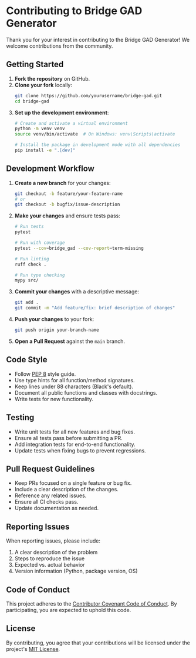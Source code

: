 # Contributing to Bridge GAD Generator

Thank you for your interest in contributing to the Bridge GAD Generator! We welcome contributions from the community.

## Getting Started

1. **Fork the repository** on GitHub.
2. **Clone your fork** locally:
   ```bash
   git clone https://github.com/yourusername/bridge-gad.git
   cd bridge-gad
   ```
3. **Set up the development environment**:
   ```bash
   # Create and activate a virtual environment
   python -m venv venv
   source venv/bin/activate  # On Windows: venv\Scripts\activate

   # Install the package in development mode with all dependencies
   pip install -e ".[dev]"
   ```

## Development Workflow

1. **Create a new branch** for your changes:
   ```bash
   git checkout -b feature/your-feature-name
   # or
   git checkout -b bugfix/issue-description
   ```

2. **Make your changes** and ensure tests pass:
   ```bash
   # Run tests
   pytest
   
   # Run with coverage
   pytest --cov=bridge_gad --cov-report=term-missing
   
   # Run linting
   ruff check .
   
   # Run type checking
   mypy src/
   ```

3. **Commit your changes** with a descriptive message:
   ```bash
   git add .
   git commit -m "Add feature/fix: brief description of changes"
   ```

4. **Push your changes** to your fork:
   ```bash
   git push origin your-branch-name
   ```

5. **Open a Pull Request** against the `main` branch.

## Code Style

- Follow [PEP 8](https://www.python.org/dev/peps/pep-0008/) style guide.
- Use type hints for all function/method signatures.
- Keep lines under 88 characters (Black's default).
- Document all public functions and classes with docstrings.
- Write tests for new functionality.

## Testing

- Write unit tests for all new features and bug fixes.
- Ensure all tests pass before submitting a PR.
- Add integration tests for end-to-end functionality.
- Update tests when fixing bugs to prevent regressions.

## Pull Request Guidelines

- Keep PRs focused on a single feature or bug fix.
- Include a clear description of the changes.
- Reference any related issues.
- Ensure all CI checks pass.
- Update documentation as needed.

## Reporting Issues

When reporting issues, please include:

1. A clear description of the problem
2. Steps to reproduce the issue
3. Expected vs. actual behavior
4. Version information (Python, package version, OS)

## Code of Conduct

This project adheres to the [Contributor Covenant Code of Conduct](CODE_OF_CONDUCT.md). By participating, you are expected to uphold this code.

## License

By contributing, you agree that your contributions will be licensed under the project's [MIT License](LICENSE).
